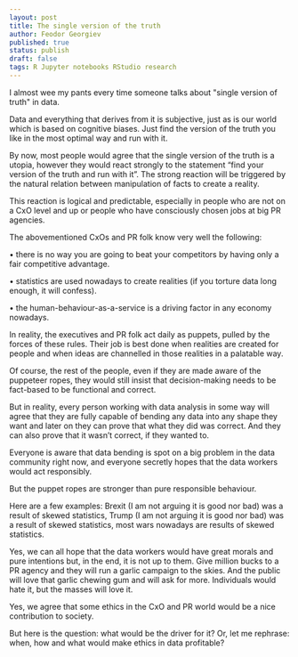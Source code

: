 ```yaml
---
layout: post
title: The single version of the truth
author: Feodor Georgiev
published: true
status: publish
draft: false
tags: R Jupyter notebooks RStudio research 
---
```

 
 
I almost wee my pants every time someone talks about "single version of truth" in data. 
 
Data and everything that derives from it is subjective, just as is our world which is based on cognitive biases. Just find the version of the truth you like in the most optimal way and run with it.
 
By now, most people would agree that the single version of the truth is a utopia, however they would react strongly to the statement “find your version of the truth and run with it”. The strong reaction will be triggered by the natural relation between manipulation of facts to create a reality. 
 
This reaction is logical and predictable, especially in people who are not on a CxO level and up or people who have consciously chosen jobs at big PR agencies. 
 
The abovementioned CxOs and PR folk know very well the following:
 
•	there is no way you are going to beat your competitors by having only a fair competitive advantage. 
 
•	statistics are used nowadays to create realities (if you torture data long enough, it will confess). 
 
•	the human-behaviour-as-a-service is a driving factor in any economy nowadays. 
 
 
In reality, the executives and PR folk act daily as puppets, pulled by the forces of these rules. Their job is best done when realities are created for people and when ideas are channelled in those realities in a palatable way. 
 
Of course, the rest of the people, even if they are made aware of the puppeteer ropes, they would still insist that decision-making needs to be fact-based to be functional and correct. 
 
But in reality, every person working with data analysis in some way will agree that they are fully capable of bending any data into any shape they want and later on they can prove that what they did was correct. And they can also prove that it wasn’t correct, if they wanted to. 
 
Everyone is aware that data bending is spot on a big problem in the data community right now, and everyone secretly hopes that the data workers would act responsibly. 
 
But the puppet ropes are stronger than pure responsible behaviour. 
 
Here are a few examples: Brexit (I am not arguing it is good nor bad) was a result of skewed statistics, Trump (I am not arguing it is good nor bad) was a result of skewed statistics, most wars nowadays are results of skewed statistics. 
 
Yes, we can all hope that the data workers would have great morals and pure intentions but, in the end, it is not up to them. Give million bucks to a PR agency and they will run a garlic campaign to the skies. And the public will love that garlic chewing gum and will ask for more. Individuals would hate it, but the masses will love it.
 
Yes, we agree that some ethics in the CxO and PR world would be a nice contribution to society.
 
But here is the question: what would be the driver for it? Or, let me rephrase: when, how and what would make ethics in data profitable?
